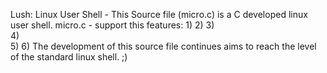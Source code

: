 Lush: Linux User Shell - This Source file (micro.c) is a C developed linux user shell. 
micro.c - support this features:
1)
2)
3)     
4)   
5)
6)
The development of this source file continues aims to reach the level of the standard linux shell. ;)
